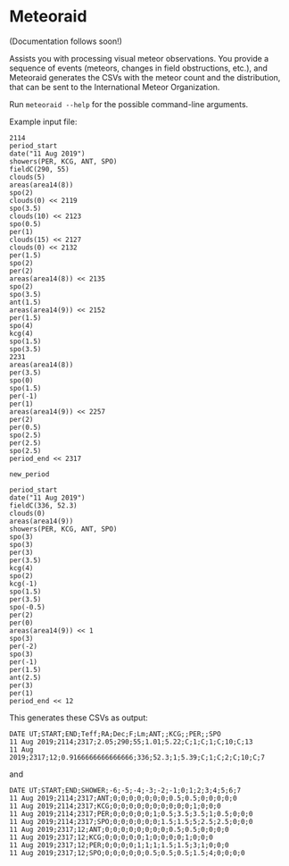 # Meteoraid

(Documentation follows soon!)

Assists you with processing visual meteor observations. You provide a sequence of events (meteors, changes in field obstructions, etc.),
and Meteoraid generates the CSVs with the meteor count and the distribution, that can be sent to the International Meteor Organization.

Run `meteoraid --help` for the possible command-line arguments.

Example input file:

```
2114
period_start
date("11 Aug 2019")
showers(PER, KCG, ANT, SPO)
fieldC(290, 55)
clouds(5)
areas(area14(8))
spo(2)
clouds(0) << 2119
spo(3.5)
clouds(10) << 2123
spo(0.5)
per(1)
clouds(15) << 2127
clouds(0) << 2132
per(1.5)
spo(2)
per(2)
areas(area14(8)) << 2135
spo(2)
spo(3.5)
ant(1.5)
areas(area14(9)) << 2152
per(1.5)
spo(4)
kcg(4)
spo(1.5)
spo(3.5)
2231
areas(area14(8))
per(3.5)
spo(0)
spo(1.5)
per(-1)
per(1)
areas(area14(9)) << 2257
per(2)
per(0.5)
spo(2.5)
per(2.5)
spo(2.5)
period_end << 2317

new_period

period_start
date("11 Aug 2019")
fieldC(336, 52.3)
clouds(0)
areas(area14(9))
showers(PER, KCG, ANT, SPO)
spo(3)
spo(3)
per(3)
per(3.5)
kcg(4)
spo(2)
kcg(-1)
spo(1.5)
per(3.5)
spo(-0.5)
per(2)
per(0)
areas(area14(9)) << 1
spo(3)
per(-2)
spo(3)
per(-1)
per(1.5)
ant(2.5)
per(3)
per(1)
period_end << 12
```

This generates these CSVs as output:

```
DATE UT;START;END;Teff;RA;Dec;F;Lm;ANT;;KCG;;PER;;SPO
11 Aug 2019;2114;2317;2.05;290;55;1.01;5.22;C;1;C;1;C;10;C;13
11 Aug 2019;2317;12;0.9166666666666666;336;52.3;1;5.39;C;1;C;2;C;10;C;7
```

and

```
DATE UT;START;END;SHOWER;-6;-5;-4;-3;-2;-1;0;1;2;3;4;5;6;7
11 Aug 2019;2114;2317;ANT;0;0;0;0;0;0;0;0.5;0.5;0;0;0;0;0
11 Aug 2019;2114;2317;KCG;0;0;0;0;0;0;0;0;0;0;1;0;0;0
11 Aug 2019;2114;2317;PER;0;0;0;0;0;1;0.5;3.5;3.5;1;0.5;0;0;0
11 Aug 2019;2114;2317;SPO;0;0;0;0;0;0;1.5;1.5;5;2.5;2.5;0;0;0
11 Aug 2019;2317;12;ANT;0;0;0;0;0;0;0;0;0.5;0.5;0;0;0;0
11 Aug 2019;2317;12;KCG;0;0;0;0;0;1;0;0;0;0;1;0;0;0
11 Aug 2019;2317;12;PER;0;0;0;0;1;1;1;1.5;1.5;3;1;0;0;0
11 Aug 2019;2317;12;SPO;0;0;0;0;0;0.5;0.5;0.5;1.5;4;0;0;0;0
```
